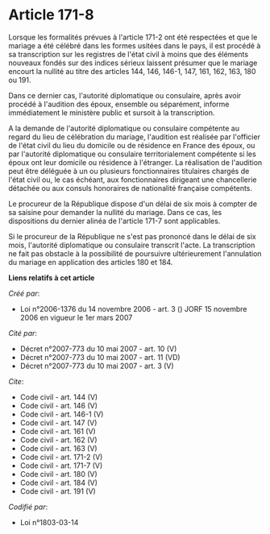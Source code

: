# Article 171-8

Lorsque les formalités prévues à l'article 171-2 ont été respectées et que le mariage a été célébré dans les formes usitées
dans le pays, il est procédé à sa transcription sur les registres de l'état civil à moins que des éléments nouveaux fondés
sur des indices sérieux laissent présumer que le mariage encourt la nullité au titre des articles 144, 146, 146-1, 147, 161,
162, 163, 180 ou 191. 

Dans ce dernier cas, l'autorité diplomatique ou consulaire, après avoir procédé à l'audition des époux, ensemble ou
séparément, informe immédiatement le ministère public et sursoit à la transcription.

A la demande de l'autorité diplomatique ou consulaire compétente au regard du lieu de célébration du mariage, l'audition est
réalisée par l'officier de l'état civil du lieu du domicile ou de résidence en France des époux, ou par l'autorité
diplomatique ou consulaire territorialement compétente si les époux ont leur domicile ou résidence à l'étranger. La
réalisation de l'audition peut être déléguée à un ou plusieurs fonctionnaires titulaires chargés de l'état civil ou, le cas
échéant, aux fonctionnaires dirigeant une chancellerie détachée ou aux consuls honoraires de nationalité française
compétents. 

Le procureur de la République dispose d'un délai de six mois à compter de sa saisine pour demander la nullité du mariage.
Dans ce cas, les dispositions du dernier alinéa de l'article 171-7 sont applicables. 

Si le procureur de la République ne s'est pas prononcé dans le délai de six mois, l'autorité diplomatique ou consulaire
transcrit l'acte. La transcription ne fait pas obstacle à la possibilité de poursuivre ultérieurement l'annulation du mariage
en application des articles 180 et 184.

**Liens relatifs à cet article**

_Créé par_:

  - Loi n°2006-1376 du 14 novembre 2006 - art. 3 () JORF 15 novembre 2006 en vigueur le 1er mars 2007

_Cité par_:

  - Décret n°2007-773 du 10 mai 2007 - art. 10 (V)
  - Décret n°2007-773 du 10 mai 2007 - art. 11 (VD)
  - Décret n°2007-773 du 10 mai 2007 - art. 3 (V)

_Cite_:

  - Code civil - art. 144 (V)
  - Code civil - art. 146 (V)
  - Code civil - art. 146-1 (V)
  - Code civil - art. 147 (V)
  - Code civil - art. 161 (V)
  - Code civil - art. 162 (V)
  - Code civil - art. 163 (V)
  - Code civil - art. 171-2 (V)
  - Code civil - art. 171-7 (V)
  - Code civil - art. 180 (V)
  - Code civil - art. 184 (V)
  - Code civil - art. 191 (V)

_Codifié par_:

  - Loi n°1803-03-14
